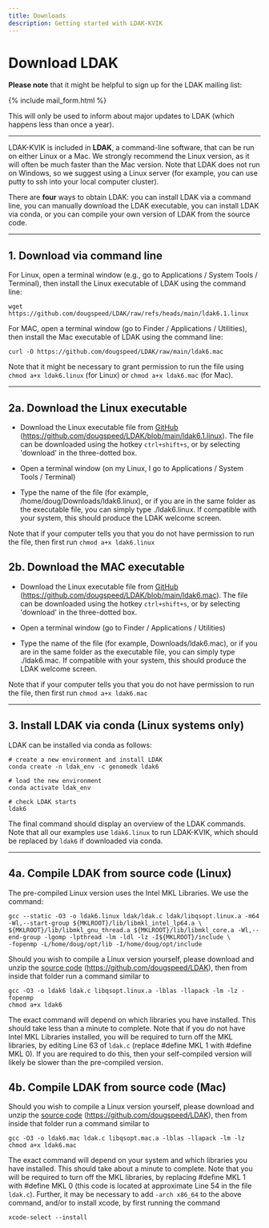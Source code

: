 ```yaml
---
title: Downloads
description: Getting started with LDAK-KVIK
---
```


# Download LDAK

**Please note** that it might be helpful to sign up for the LDAK mailing list:

{% include mail_form.html %}

This will only be used to inform about major updates to LDAK (which happens less than once a year). 

--- 

LDAK-KVIK is included in **LDAK**, a command-line software, that can be run on either Linux or a Mac. We strongly recommend the Linux version, as it will often be much faster than the Mac version. Note that LDAK does not run on Windows, so we suggest using a Linux server (for example, you can use putty to ssh into your local computer cluster). 

There are **four** ways to obtain LDAK: you can install LDAK via a command line, you can manually download the LDAK executable, you can install LDAK via conda, or you can compile your own version of LDAK from the source code. 

--- 

## 1. Download via command line

For Linux, open a terminal window (e.g., go to Applications / System Tools / Terminal), then install the Linux executable of LDAK using the command line:
```
wget https://github.com/dougspeed/LDAK/raw/refs/heads/main/ldak6.1.linux
``` 
For MAC, open a terminal window (go to Finder / Applications / Utilities), then install the Mac executable of LDAK using the command line:
```
curl -O https://github.com/dougspeed/LDAK/raw/main/ldak6.mac
```
Note that it might be necessary to grant permission to run the file using `chmod a+x ldak6.linux` (for Linux) or `chmod a+x ldak6.mac` (for Mac).

--- 

## 2a. Download the Linux executable

 - Download the Linux executable file from [GitHub](https://github.com/dougspeed/LDAK/blob/main/ldak6.1.linux) (https://github.com/dougspeed/LDAK/blob/main/ldak6.1.linux). The file can be downloaded using the hotkey `ctrl+shift+s`, or by selecting 'download' in the three-dotted box.

 - Open a terminal window (on my Linux, I go to Applications / System Tools / Terminal)
 - Type the name of the file (for example, /home/doug/Downloads/ldak6.linux), or if you are in the same folder as the executable file, you can simply type ./ldak6.linux. If compatible with your system, this should produce the LDAK welcome screen. 
 
 Note that if your computer tells you that you do not have permission to run the file, then first run `chmod a+x ldak6.linux`

## 2b. Download the MAC executable

- Download the Linux executable file from [GitHub](https://github.com/dougspeed/LDAK/blob/main/ldak6.mac) (https://github.com/dougspeed/LDAK/blob/main/ldak6.mac). The file can be downloaded using the hotkey `ctrl+shift+s`, or by selecting 'download' in the three-dotted box.

- Open a terminal window (go to Finder / Applications / Utilities)
- Type the name of the file (for example, Downloads/ldak6.mac), or if you are in the same folder as the executable file, you can simply type ./ldak6.mac. If compatible with your system, this should produce the LDAK welcome screen. 

Note that if your computer tells you that you do not have permission to run the file, then first run `chmod a+x ldak6.mac`

--- 

## 3. Install LDAK via conda (Linux systems only)

LDAK can be installed via conda as follows:

```
# create a new environment and install LDAK
conda create -n ldak_env -c genomedk ldak6

# load the new environment 
conda activate ldak_env

# check LDAK starts
ldak6
```

The final command should display an overview of the LDAK commands. Note that all our examples use `ldak6.linux` to run LDAK-KVIK, which should be replaced by `ldak6` if downloaded via conda.

--- 

## 4a. Compile LDAK from source code (Linux)

The pre-compiled Linux version uses the Intel MKL Libraries. We use the command:

```
gcc --static -O3 -o ldak6.linux ldak/ldak.c ldak/libqsopt.linux.a -m64 -Wl,--start-group ${MKLROOT}/lib/libmkl_intel_lp64.a \
${MKLROOT}/lib/libmkl_gnu_thread.a ${MKLROOT}/lib/libmkl_core.a -Wl,--end-group -lgomp -lpthread -lm -ldl -lz -I${MKLROOT}/include \ 
-fopenmp -L/home/doug/opt/lib -I/home/doug/opt/include
```

Should you wish to compile a Linux version yourself, please download and unzip the [source code](https://github.com/dougspeed/LDAK) (https://github.com/dougspeed/LDAK), then from inside that folder run a command similar to

```
gcc -O3 -o ldak6 ldak.c libqsopt.linux.a -lblas -llapack -lm -lz -fopenmp
chmod a+x ldak6
```

The exact command will depend on which libraries you have installed. This should take less than a minute to complete. Note that if you do not have Intel MKL Libraries installed, you will be required to turn off the MKL libraries, by editing Line 63 of `ldak.c` (replace #define MKL 1 with #define MKL 0). If you are required to do this, then your self-compiled version will likely be slower than the pre-compiled version.

## 4b. Compile LDAK from source code (Mac)

Should you wish to compile a Linux version yourself, please download and unzip the [source code](https://github.com/dougspeed/LDAK) (https://github.com/dougspeed/LDAK), then from inside that folder run a command similar to

```
gcc -O3 -o ldak6.mac ldak.c libqsopt.mac.a -lblas -llapack -lm -lz
chmod a+x ldak6.mac
```

The exact command will depend on your system and which libraries you have installed. This should take about a minute to complete. Note that you will be required to turn off the MKL libraries, by replacing #define MKL 1 with #define MKL 0 (this code is located at approximate Line 54 in the file `ldak.c`). Further, it may be necessary to add `-arch x86_64` to the above command, and/or to install xcode, by first running the command
```
xcode-select --install
```

<!-- 

LDAK can be installed directly in the Linux terminal using the command lines:

```
wget https://dougspeed.com/wp-content/uploads/ldak6.beta_.zip
unzip ldak6.beta_.zip
```
-->

